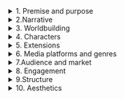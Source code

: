 <details>

<summary> 1.	Premise and purpose</summary>


1.1.	What is the project about?

1.2.	What is the project’s core?

1.3.	Is it a fictional, a non-fiction or a mixed project?

1.4.	What is its fundamental purpose? Is it to entertain, to teach or to inform? Is it to market a product?


</details>

<details>

<summary>2.Narrative</summary>


2.1.	What are the narrative elements (such as plot, theme, characters, etc.) of the project?

2.2.	What would be the summary of its storyline?

2.3.	What is the timeframe of the story?

2.4.	What are the major events or challenges offered by the narrative?

2.5.	Does the project utilize gaming elements? Does the project involve winning or losing?

2.6.	What are the strategies for expanding the narrative?

2.7.	Are negative capability12 and migratory cues13 included?

2.8.	Is it possible to identify intermedial14 texts in the story?

</details>

<details>

<summary> 3.	Worldbuilding </summary>

3.1. When the story occurs?

3.2. Which is the central world where
the project is set?

3.3. Is it a fictional world, the real world or a mixture of both?

3.4. How it is presented geographi- cally?

3.5. How the world looks?

3.6. What challenges, dangers, or delights are inherent to this world?

3.7. Is the storyworld big enough to support expansions?

</details>

<details>

<summary> 4.	Characters </summary>

4.1.	Who are the primary and secondary characters of the story?

4.2.	Does the project have any spin-offs15? If so, who are the spin-offs’ protagonists?

4.3.	Can the storyworld be considered a primary character of its own?

4.4.	Can the audience be considered a character as well?

4.5.	Are there non-player characters16 (NPCs) in this project? If so, who are they and what kind of role do they play (allies, adversaries, helper figures, etc.)?

</details>

<details>

<summary> 5.	Extensions </summary>


5.1.	How many extensions does the project have?

5.2.	Are the extensions adaptations (the intersemiotic translation from one system to another) or expansions of the narrative through various media17?

5.3.	Is each extension canonical18? Does it enrich the story?

5.4.	Does each extension maintain the original characteristics of the world?

5.5.	Does each extension answer questions left previously unanswered?

5.6.	Does each extension raise new questions?

5.7.	Do the extensions open up new possibilities for additional expansion?

5.8.	Do the extensions have the ability to spread the content
and also to provide the possibility to explore the narrative in-depth?

</details>

<details>

<summary> 6.	Media platforms and genres </summary>

A transmedia project necessarily involves more than one medium and can also

6.1.	What kind of media platforms (film, book, comics, games, and so forth) are involved in the project?

6.2.	Which devices (computer, game console, tablet, mobile phone, etc.) are required by the project?

6.3.	How each platform is partici- pating and contributing to the whole project? What are their functions in the project?

6.4.	What are the distinctive charac- teristics of each media platform?

6.5.	Identify problems that are specific of each medium.

6.6.	Is each medium really relevant to the project?

6.7.	What is the roll-out strategy to release the platforms?

6.8.	Which genres (action, adventure, detective, science fiction, fantasy, and so forth) are present in the project?

</details>

<details>

<summary> 7.Audience and market </summary>


7.1.	What is the target audience of the project? Who is the intended VUP?

7.2.	What kind of “viewers” (real-time, reflective, and navigational21) does the project attract?

7.3.	What kind of entertainmentdoes the target audience enjoy?

7.4.	What kind of technology/devices are people in this group involved with?

7.5.	Why does this project appeal to them?

7.6.	Do other projects like this exist? Do they succeed in achieving their purpose?

7.7.	What is the project’s business model?

7.8.	Revenue-wise, was the project successful? Why?


</details>



<details>

<summary> 8.	Engagement </summary>

8.1.	Through what point of view (PoV) does the VUP experience this world: first-person, second- person, third-person, or a mixture of them?

8.2.	What role does the VUP play in this project?

8.3.	How the project keeps the VUP engaged?

8.4.	What are the mechanisms of interaction in this project?

8.5.	Is there also participation involved in the project? If so, how can the VUP participate in the open system?

8.6.	Does the project work as cultural attractor/activator22?

8.7.	How does the VUP affect the outcome? What do they add to the storyworld?

8.8.	Are there UGC related to the story (parodies, recaps, mash- ups, fan communities, etc.)?

8.9.	Does the project offer the VUP the possibility of immersion into the storyworld?

8.10.	Does the project offer the VUP the possibility to take away elements of the story and incorporate them into everyday life?

8.11.	Is there an important goal that the VUP is trying to accomplish in the project?

8.12.	What will make the VUP want to spend time accomplishing this goal?

8.13.	What adds tension to theexperience? Are there any ticking clocks?

8.14.	Is there a system of rewards and penalties?

</details>

<details>

<summary> 9.Structure </summary>

9.1.	When did the transmediation begin? Is it a pro-active or retroactive TS project?

9.2.	Is it possible to identify any consequences for the project caused by the fact that this is either a pro-active or a retroactive transmedia story?

9.3.	Is this project closer to a trans- media franchise, a portmanteau transmedia story, or a complex transmedia experience?

9.4.	Can each extension work as an independent entry point for the story?

9.5.	What are/were possible endpoints of the project?

9.6.	How is the project structured? What are the major units of organization?

9.7.	How could a map23 of the story- world be presented?
</details>


<details>

<summary> 10.	Aesthetics </summary>

10.1.	What kinds of visuals are being used (animation, video, graphics, a mix) in the project?

10.2.	Is the overall look realistic or a fantasy environment?

10.3.	Is it possible to identify specific design styles in the project?

10.4.	How does audio work in this project? Is there ambient sound (rain, wind, traffic noises, etc.), sound effects, music, and so forth?

</details>
